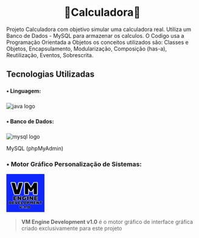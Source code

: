 <h1 align="center">📱Calculadora🔢</h1>

Projeto Calculadora com objetivo simular uma calculadora real. Utiliza um Banco de Dados - MySQL para armazenar os calculos. O Codigo usa a Programação Orientada a Objetos os conceitos utilizados são: Classes e Objetos, Encapsulamento, Modularização, Composição (has-a), Reutilização, Eventos, Sobrescrita.

###

<h2 align="left">Tecnologias Utilizadas</h2>

###

<h4 align="left">• Linguagem:</h4>

###

<div align="left">
  <img src="https://cdn.jsdelivr.net/gh/devicons/devicon/icons/java/java-original.svg" height="40" alt="java logo" />
</div>

###

<h4 align="left">• Banco de Dados:</h4>

###

<div align="left">
  <img src="https://cdn.jsdelivr.net/gh/devicons/devicon/icons/mysql/mysql-original.svg" height="40" alt="mysql logo" />
  <p>MySQL (phpMyAdmin)</p>
</div>

### • Motor Gráfico Personalização de Sistemas:
<div align="left">
  <img src="VM%20ENGINE.png" height="100" alt="VM Engine Logo" />
</div>

> **VM Engine Development v1.0** é o motor gráfico de interface gráfica criado exclusivamente para este projeto
###
